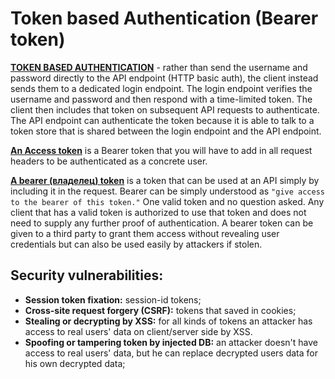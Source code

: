 # Token based Authentication (Bearer token)

**<ins>TOKEN BASED AUTHENTICATION</ins>** - rather than send the username and password directly to
the API endpoint (HTTP basic auth), the client instead sends them to a dedicated login
endpoint. The login endpoint verifies the username and password and then respond with 
a time-limited token. The client then includes that token on subsequent API requests
to authenticate. The API endpoint can authenticate the token because it is able to 
talk to a token store that is shared between the login endpoint and the API endpoint.

**<ins>An Access token</ins>** is a Bearer token that you will have to add in all request headers to
be authenticated as a concrete user.

**<ins>A bearer (владелец) token</ins>** is a token that can be used at an API simply by including it in the 
request. Bearer can be simply understood as `"give access to the bearer of this token."`
One valid token and no question asked. Any client that has a valid token is authorized
to use that token and does not need to supply any further proof of authentication. A
bearer token can be given to a third party to grant them access without revealing
user credentials but can also be used easily by attackers if stolen.

## Security vulnerabilities:
  - **Session token fixation:** session-id tokens;
  - **Cross-site request forgery (CSRF):** tokens that saved in cookies; 
  - **Stealing or decrypting by XSS:** for all kinds of tokens an attacker has access
    to real users' data on client/server side by XSS.
  - **Spoofing or tampering token by injected DB:** an attacker doesn't have access to real users' data,
    but he can replace decrypted users data for his own decrypted data;